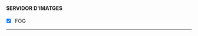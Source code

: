 #### SERVIDOR D'IMATGES 

- [x] FOG

---------------------------------------------------------------------------------------------------------------------------------------------------------------------------------
